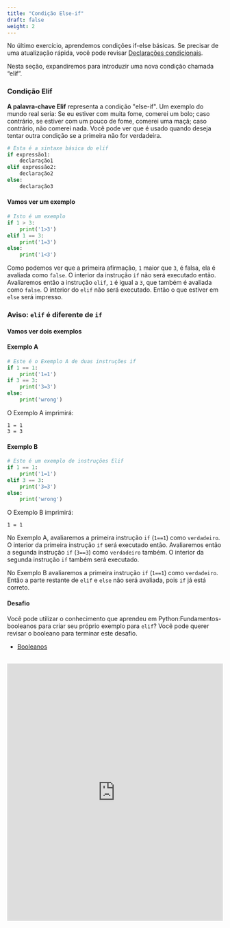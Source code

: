 ```yaml
---
title: "Condição Else-if"
draft: false
weight: 2
---
```


No último exercício, aprendemos condições if-else básicas. Se precisar de uma atualização rápida, você pode revisar <a href="../../python-basics/conditional-statements"> Declarações condicionais</a>.

Nesta seção, expandiremos para introduzir uma nova condição chamada “elif”.

### Condição Elif

**A palavra-chave Elif** representa a condição "else-if". Um exemplo do mundo real seria: Se eu estiver com muita fome, comerei um bolo; caso contrário, se estiver com um pouco de fome, comerei uma maçã; caso contrário, não comerei nada. Você pode ver que é usado quando deseja tentar outra condição se a primeira não for verdadeira.

```python
# Esta é a sintaxe básica do elif
if expressão1:
    declaração1
elif expressão2:
    declaração2
else:
    declaração3
```

#### Vamos ver um exemplo
```python
# Isto é um exemplo
if 1 > 3:
    print('1>3')
elif 1 == 3:
    print('1=3')
else:
    print('1<3')
```
Como podemos ver que a primeira afirmação, `1` maior que `3`, é falsa, ela é avaliada como `false`. O interior da instrução `if` não será executado então. Avaliaremos então a instrução `elif`, `1` é igual a `3`, que também é avaliada como `false`. O interior do `elif` não será executado. Então o que estiver em `else` será impresso.

### Aviso: `elif` é diferente de `if`
#### Vamos ver dois exemplos
#### Exemplo A
```python
# Este é o Exemplo A de duas instruções if
if 1 == 1:
    print('1=1')
if 3 == 3:
    print('3=3')
else:
    print('wrong')
```
O Exemplo A imprimirá:
```
1 = 1
3 = 3
```

#### Exemplo B
```python
# Este é um exemplo de instruções Elif
if 1 == 1:
    print('1=1')
elif 3 == 3:
    print('3=3')
else:
    print('wrong')
```
O Exemplo B imprimirá:

```
1 = 1
```

No Exemplo A, avaliaremos a primeira instrução `if` (`1==1`) como `verdadeiro`. O interior da primeira instrução `if` será executado então. Avaliaremos então a segunda instrução `if` (`3==3`) como `verdadeiro` também. O interior da segunda instrução `if` também será executado.

No Exemplo B avaliaremos a primeira instrução `if` (`1==1`) como `verdadeiro`. Então a parte restante de `elif` e `else` não será avaliada, pois `if` já está correto.

#### Desafio
Você pode utilizar o conhecimento que aprendeu em Python:Fundamentos-booleanos para criar seu próprio exemplo para `elif`?
Você pode querer revisar o booleano para terminar este desafio.
- <a href="../../python-basics/data-types/booleans"> Booleanos </a>
<br/><br/>

<iframe src="https://trinket.io/embed/python/5292ae7e3a" width="100%" height="600" frameborder="0" marginwidth="0" marginheight="0" allowfullscreen></iframe>

